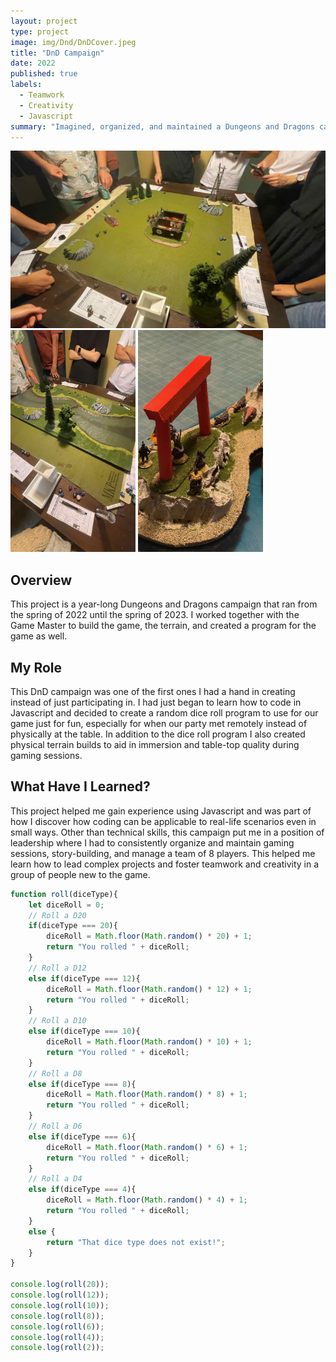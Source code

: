 ```yaml
---
layout: project
type: project
image: img/Dnd/DnDCover.jpeg
title: "DnD Campaign"
date: 2022
published: true
labels:
  - Teamwork
  - Creativity
  - Javascript
summary: "Imagined, organized, and maintained a Dungeons and Dragons campaign for a year with various physical and coded builds to aid our campaign."
---
```

<div class="text-center p-4">
  <img width="600px" src="../img/DnD/DnD1.jpeg" class="img-thumbnail" >
  <img width="200px" src="../img/DnD/DnD2.jpeg" class="img-thumbnail" >
  <img width="200px" src="../img/DnD/DnD3.jpeg" class="img-thumbnail" >
</div>

## Overview
This project is a year-long Dungeons and Dragons campaign that ran from the spring of 2022 until the spring of 2023. I worked together with the Game Master to build the game, the terrain, and created a program for the game as well.

## My Role
This DnD campaign was one of the first ones I had a hand in creating instead of just participating in. I had just began to learn how to code in Javascript and decided to create a random dice roll program to use for our game just for fun, especially for when our party met remotely instead of physically at the table. In addition to the dice roll program I also created physical terrain builds to aid in immersion and table-top quality during gaming sessions. 

## What Have I Learned?
This project helped me gain experience using Javascript and was part of how I discover how coding can be applicable to real-life scenarios even in small ways. Other than technical skills, this campaign put me in a position of leadership where I had to consistently organize and maintain gaming sessions, story-building, and manage a team of 8 players. This helped me learn how to lead complex projects and foster teamwork and creativity in a group of people new to the game. 

```javascript
function roll(diceType){
    let diceRoll = 0;
    // Roll a D20
    if(diceType === 20){
        diceRoll = Math.floor(Math.random() * 20) + 1;
        return "You rolled " + diceRoll;
    }
    // Roll a D12
    else if(diceType === 12){
        diceRoll = Math.floor(Math.random() * 12) + 1;
        return "You rolled " + diceRoll;
    }
    // Roll a D10
    else if(diceType === 10){
        diceRoll = Math.floor(Math.random() * 10) + 1;
        return "You rolled " + diceRoll;
    }
    // Roll a D8
    else if(diceType === 8){
        diceRoll = Math.floor(Math.random() * 8) + 1;
        return "You rolled " + diceRoll;
    }
    // Roll a D6
    else if(diceType === 6){
        diceRoll = Math.floor(Math.random() * 6) + 1;
        return "You rolled " + diceRoll;
    }
    // Roll a D4
    else if(diceType === 4){
        diceRoll = Math.floor(Math.random() * 4) + 1;
        return "You rolled " + diceRoll;
    }
    else {
        return "That dice type does not exist!";
    }
}

console.log(roll(20));
console.log(roll(12));
console.log(roll(10));
console.log(roll(8));
console.log(roll(6));
console.log(roll(4));
console.log(roll(2));

